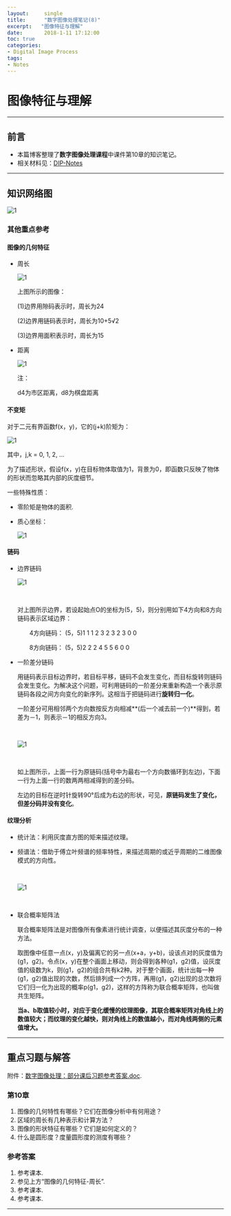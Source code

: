 ```yaml
---
layout:     single
title:      "数字图像处理笔记(8)"
excerpt:   "图像特征与理解"
date:       2018-1-11 17:12:00
toc: true
categories:
- Digital Image Process
tags:
- Notes
---
```


# 图像特征与理解

---

## 前言

- 本篇博客整理了**数字图像处理课程**中课件第10章的知识笔记。
- 相关材料见：[DIP-Notes](https://github.com/RMSnow/DIP-Notes)

---

## 知识网络图

![1](http://img.my.csdn.net/uploads/201801/11/1515661150_1001.png)

### 其他重点参考

#### 图像的几何特征

- 周长

  ![1](http://img.my.csdn.net/uploads/201801/11/1515659394_2362.png)

  上图所示的图像：

  (1)边界用隙码表示时，周长为24

  (2)边界用链码表示时，周长为10+5√2

  (3)边界用面积表示时，周长为15

- 距离

  ![1](http://img.my.csdn.net/uploads/201801/11/1515659491_4973.png)

  注：

  d4为市区距离，d8为棋盘距离

#### 不变矩

对于二元有界函数f(x，y)，它的(j+k)阶矩为：

![1](http://img.my.csdn.net/uploads/201801/11/1515659751_6254.png)

其中，j,k = 0, 1, 2, ...

为了描述形状，假设f(x，y)在目标物体取值为1，背景为0，即函数只反映了物体的形状而忽略其内部的灰度细节。



一些特殊性质：

- 零阶矩是物体的面积.

- 质心坐标：

  ![1](http://img.my.csdn.net/uploads/201801/11/1515659946_1061.png)

#### 链码

- 边界链码

  ![1](http://img.my.csdn.net/uploads/201801/11/1515660990_5407.png)

  ​

  对上图所示边界，若设起始点O的坐标为(5，5)，则分别用如下4方向和8方向链码表示区域边界：

  　　4方向链码： (5，5)1 1 1 2 3 2 3 2 3 0 0

  　　8方向链码： (5，5)2 2 2 4 5 5 6 0 0

- 一阶差分链码

  用链码表示目标边界时，若目标平移，链码不会发生变化，而目标旋转则链码会发生变化。为解决这个问题，可利用链码的一阶差分来重新构造一个表示原链码各段之间方向变化的新序列。这相当于把链码进行**旋转归一化**。

  一阶差分可用相邻两个方向数按反方向相减**(后一个减去前一个)**得到，若差为－1，则表示－1的相反方向3。

  ​

  ![1](http://img.my.csdn.net/uploads/201801/11/1515660617_3109.png)

  ​

  如上图所示，上面一行为原链码(括号中为最右一个方向数循环到左边)，下面一行为上面一行的数两两相减得到的差分码。

  左边的目标在逆时针旋转90°后成为右边的形状，可见，**原链码发生了变化，但差分码并没有变化**。

#### 纹理分析

- 统计法：利用灰度直方图的矩来描述纹理。

- 频谱法：借助于傅立叶频谱的频率特性，来描述周期的或近乎周期的二维图像模式的方向性。

  ​

  ![1](http://img.my.csdn.net/uploads/201801/11/1515660743_3722.png)

  ​

- 联合概率矩阵法

  联合概率矩阵法是对图像所有像素进行统计调查，以便描述其灰度分布的一种方法。

  取图像中任意一点(x，y)及偏离它的另一点(x+a，y+b)，设该点对的灰度值为(g1，g2)。令点(x，y)在整个画面上移动，则会得到各种(g1，g2)值，设灰度值的级数为k，则(g1，g2)的组合共有k2种。对于整个画面，统计出每一种(g1，g2)值出现的次数，然后排列成一个方阵，再用(g1，g2)出现的总次数将它们归一化为出现的概率p(g1，g2)，这样的方阵称为联合概率矩阵，也叫做共生矩阵。

  **当a、b取值较小时，对应于变化缓慢的纹理图像，其联合概率矩阵对角线上的数值较大；而纹理的变化越快，则对角线上的数值越小，而对角线两侧的元素值增大。**

---

## 重点习题与解答

附件：[数字图像处理：部分课后习题参考答案.doc](https://github.com/RMSnow/DIP-Notes).

### 第10章

1. 图像的几何特性有哪些？它们在图像分析中有何用途？
2. 区域的周长有几种表示和计算方法？
3. 图像的形状特征有哪些？它们是如何定义的？
4. 什么是圆形度？度量圆形度的测度有哪些？

### 参考答案

1. 参考课本.
2. 参见上方“图像的几何特征-周长”.
3. 参考课本.
4. 参考课本.

---



